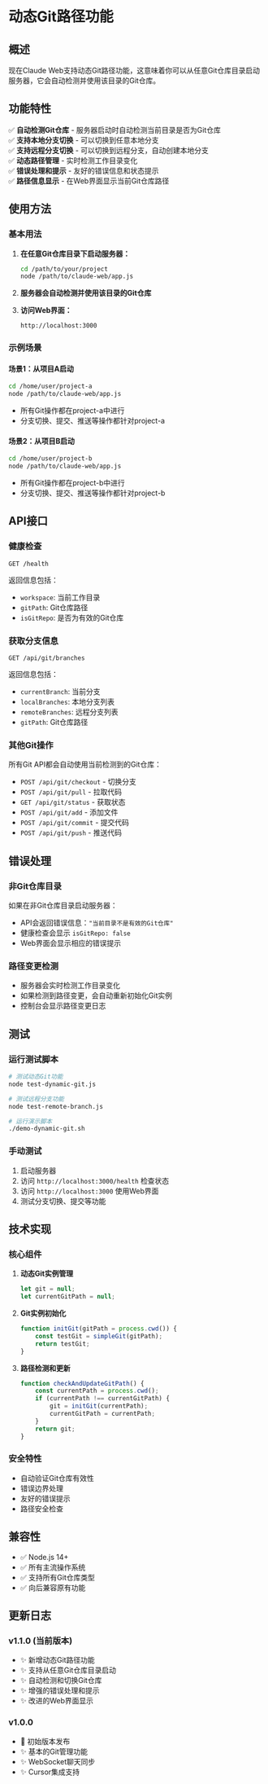 # 动态Git路径功能

## 概述

现在Claude Web支持动态Git路径功能，这意味着你可以从任意Git仓库目录启动服务器，它会自动检测并使用该目录的Git仓库。

## 功能特性

✅ **自动检测Git仓库** - 服务器启动时自动检测当前目录是否为Git仓库  
✅ **支持本地分支切换** - 可以切换到任意本地分支  
✅ **支持远程分支切换** - 可以切换到远程分支，自动创建本地分支  
✅ **动态路径管理** - 实时检测工作目录变化  
✅ **错误处理和提示** - 友好的错误信息和状态提示  
✅ **路径信息显示** - 在Web界面显示当前Git仓库路径  

## 使用方法

### 基本用法

1. **在任意Git仓库目录下启动服务器：**
   ```bash
   cd /path/to/your/project
   node /path/to/claude-web/app.js
   ```

2. **服务器会自动检测并使用该目录的Git仓库**

3. **访问Web界面：**
   ```
   http://localhost:3000
   ```

### 示例场景

#### 场景1：从项目A启动
```bash
cd /home/user/project-a
node /path/to/claude-web/app.js
```
- 所有Git操作都在project-a中进行
- 分支切换、提交、推送等操作都针对project-a

#### 场景2：从项目B启动
```bash
cd /home/user/project-b
node /path/to/claude-web/app.js
```
- 所有Git操作都在project-b中进行
- 分支切换、提交、推送等操作都针对project-b

## API接口

### 健康检查
```
GET /health
```
返回信息包括：
- `workspace`: 当前工作目录
- `gitPath`: Git仓库路径
- `isGitRepo`: 是否为有效的Git仓库

### 获取分支信息
```
GET /api/git/branches
```
返回信息包括：
- `currentBranch`: 当前分支
- `localBranches`: 本地分支列表
- `remoteBranches`: 远程分支列表
- `gitPath`: Git仓库路径

### 其他Git操作
所有Git API都会自动使用当前检测到的Git仓库：
- `POST /api/git/checkout` - 切换分支
- `POST /api/git/pull` - 拉取代码
- `GET /api/git/status` - 获取状态
- `POST /api/git/add` - 添加文件
- `POST /api/git/commit` - 提交代码
- `POST /api/git/push` - 推送代码

## 错误处理

### 非Git仓库目录
如果在非Git仓库目录启动服务器：
- API会返回错误信息：`"当前目录不是有效的Git仓库"`
- 健康检查会显示 `isGitRepo: false`
- Web界面会显示相应的错误提示

### 路径变更检测
- 服务器会实时检测工作目录变化
- 如果检测到路径变更，会自动重新初始化Git实例
- 控制台会显示路径变更日志

## 测试

### 运行测试脚本
```bash
# 测试动态Git功能
node test-dynamic-git.js

# 测试远程分支功能
node test-remote-branch.js

# 运行演示脚本
./demo-dynamic-git.sh
```

### 手动测试
1. 启动服务器
2. 访问 `http://localhost:3000/health` 检查状态
3. 访问 `http://localhost:3000` 使用Web界面
4. 测试分支切换、提交等功能

## 技术实现

### 核心组件

1. **动态Git实例管理**
   ```javascript
   let git = null;
   let currentGitPath = null;
   ```

2. **Git实例初始化**
   ```javascript
   function initGit(gitPath = process.cwd()) {
       const testGit = simpleGit(gitPath);
       return testGit;
   }
   ```

3. **路径检测和更新**
   ```javascript
   function checkAndUpdateGitPath() {
       const currentPath = process.cwd();
       if (currentPath !== currentGitPath) {
           git = initGit(currentPath);
           currentGitPath = currentPath;
       }
       return git;
   }
   ```

### 安全特性

- 自动验证Git仓库有效性
- 错误边界处理
- 友好的错误提示
- 路径安全检查

## 兼容性

- ✅ Node.js 14+
- ✅ 所有主流操作系统
- ✅ 支持所有Git仓库类型
- ✅ 向后兼容原有功能

## 更新日志

### v1.1.0 (当前版本)
- ✨ 新增动态Git路径功能
- ✨ 支持从任意Git仓库目录启动
- ✨ 自动检测和切换Git仓库
- ✨ 增强的错误处理和提示
- ✨ 改进的Web界面显示

### v1.0.0
- 🎉 初始版本发布
- ✨ 基本的Git管理功能
- ✨ WebSocket聊天同步
- ✨ Cursor集成支持 